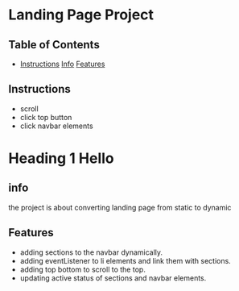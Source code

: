 # Landing Page Project

## Table of Contents

* [Instructions](#instructions)
  [Info](#Info)
  [Features](#Features)

## Instructions
- scroll
- click top button
- click navbar elements

# Heading 1 Hello

## info
the project is about converting landing page from static to dynamic

## Features
- adding sections to the navbar dynamically.
- adding eventListener to li elements and link them with sections.
- adding top bottom to scroll to the top.
- updating active status of sections and navbar elements.